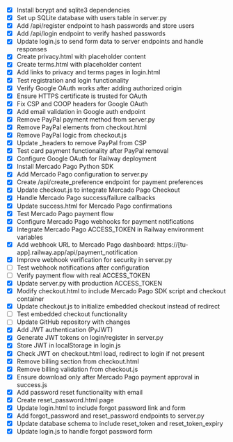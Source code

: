 - [x] Install bcrypt and sqlite3 dependencies
- [x] Set up SQLite database with users table in server.py
- [x] Add /api/register endpoint to hash passwords and store users
- [x] Add /api/login endpoint to verify hashed passwords
- [x] Update login.js to send form data to server endpoints and handle responses
- [x] Create privacy.html with placeholder content
- [x] Create terms.html with placeholder content
- [x] Add links to privacy and terms pages in login.html
- [x] Test registration and login functionality
- [x] Verify Google OAuth works after adding authorized origin
- [x] Ensure HTTPS certificate is trusted for OAuth
- [x] Fix CSP and COOP headers for Google OAuth
- [x] Add email validation in Google auth endpoint
- [x] Remove PayPal payment method from server.py
- [x] Remove PayPal elements from checkout.html
- [x] Remove PayPal logic from checkout.js
- [x] Update _headers to remove PayPal from CSP
- [x] Test card payment functionality after PayPal removal
- [x] Configure Google OAuth for Railway deployment
- [x] Install Mercado Pago Python SDK
- [x] Add Mercado Pago configuration to server.py
- [x] Create /api/create_preference endpoint for payment preferences
- [x] Update checkout.js to integrate Mercado Pago Checkout
- [x] Handle Mercado Pago success/failure callbacks
- [x] Update success.html for Mercado Pago confirmations
- [x] Test Mercado Pago payment flow
- [x] Configure Mercado Pago webhooks for payment notifications
- [x] Integrate Mercado Pago ACCESS_TOKEN in Railway environment variables
- [x] Add webhook URL to Mercado Pago dashboard: https://[tu-app].railway.app/api/payment_notification
- [x] Improve webhook verification for security in server.py
- [ ] Test webhook notifications after configuration
- [ ] Verify payment flow with real ACCESS_TOKEN
- [x] Update server.py with production ACCESS_TOKEN
- [x] Modify checkout.html to include Mercado Pago SDK script and checkout container
- [x] Update checkout.js to initialize embedded checkout instead of redirect
- [ ] Test embedded checkout functionality
- [ ] Update GitHub repository with changes
- [x] Add JWT authentication (PyJWT)
- [x] Generate JWT tokens on login/register in server.py
- [x] Store JWT in localStorage in login.js
- [x] Check JWT on checkout.html load, redirect to login if not present
- [x] Remove billing section from checkout.html
- [x] Remove billing validation from checkout.js
- [x] Ensure download only after Mercado Pago payment approval in success.js
- [x] Add password reset functionality with email
- [x] Create reset_password.html page
- [x] Update login.html to include forgot password link and form
- [x] Add forgot_password and reset_password endpoints to server.py
- [x] Update database schema to include reset_token and reset_token_expiry
- [x] Update login.js to handle forgot password form
